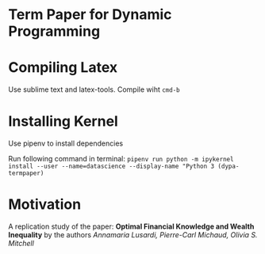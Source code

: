 # Term Paper for Dynamic Programming


# Compiling Latex

Use sublime text and latex-tools. Compile wiht `cmd-b`

# Installing Kernel

Use pipenv to install dependencies

Run following command in terminal: `pipenv run python -m ipykernel install --user --name=datascience --display-name "Python 3 (dypa-termpaper)`

# Motivation

A replication study of the paper: **Optimal Financial Knowledge and Wealth Inequality** by the authors _Annamaria Lusardi, Pierre-Carl Michaud, Olivia S. Mitchell_



